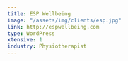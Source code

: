 ```yaml
---
title: ESP Wellbeing
image: "/assets/img/clients/esp.jpg"
link: http://espwellbeing.com
type: WordPress
xtensive: 1
industry: Physiotherapist
---
```


